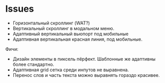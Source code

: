# Issues

- Горизонтальный скроллинг (WAT?)
- Вертикальный скроллинг в модальном меню.
- Адаптивный вертикальный вьюпорт под мобильные
- Адаптивная вертикальная красная линия, под мобильные. 

Фичи:

- Дизайн элементы в пиксель пёрфект. Шаблонные же адаптивны более стандартно.
- Адаптивная grid сетка среди инпутов не выравнена.
- Перенос слов и часть текста можно выравнять гораздо красивее.